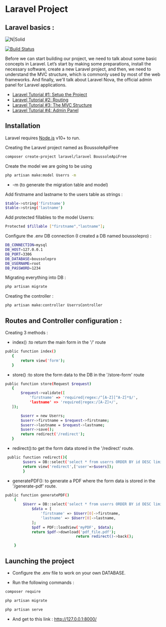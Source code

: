 # Laravel Project
## Laravel basics :

![N|Solid](https://res.cloudinary.com/practicaldev/image/fetch/s--JoY1eRaD--/c_limit%2Cf_auto%2Cfl_progressive%2Cq_auto%2Cw_880/https://embed-fastly.wistia.com/deliveries/9c85353a926f914df6d193b126374548.webp%3Fimage_crop_resized%3D1280x720)

[![Build Status](https://travis-ci.org/joemccann/dillinger.svg?branch=master)](https://travis-ci.org/joemccann/dillinger)

Before we can start building our project, we need to talk about some basic concepts in Laravel. Let’s start by making some preparations, install the necessary software, create a new Laravel project, and then, we need to understand the MVC structure, which is commonly used by most of the web frameworks. And finally, we'll talk about Laravel Nova, the official admin panel for Laravel applications.

- [Laravel Tutorial #1: Setup the Project](https://www.techjblog.com/index.php/2020/09/laravel-tutorial-1-setup-the-project/)
- [Laravel Tutorial #2: Routing](https://www.techjblog.com/index.php/2020/09/laravel-tutorial-2-routing/)
- [Laravel Tutorial #3: The MVC Structure](https://www.techjblog.com/index.php/2020/09/laravel-tutorial-3-the-mvc-structure/)
 - [Laravel Tutorial #4: Admin Panel](https://www.techjblog.com/index.php/2020/09/laravel-tutorial-4-admin-panel/)

## Installation

Laravel requires [Node.js](https://nodejs.org/) v10+ to run.

Creating the Laravel project named as BoussoleApiFree
```sh
composer create-project laravel/laravel BoussoleApiFree
```

Create the model we are going to be using
```sh
php artisan make:model Userrs -m
```
- -m (to generate the migration table and model)

Add firstname and lastname to the users table as strings : 
```sh
$table->string('firstname')
$table->string('lastname')
```
Add protected fillables to the model Userrs: 
```sh
Protected $fillable ["firstname","lastname"];
```
Configure the .env DB connection (I created a DB named boussolepro) :
```sh
DB_CONNECTION=mysql
DB_HOST=127.0.0.1
DB_PORT=3306
DB_DATABASE=boussolepro
DB_USERNAME=root
DB_PASSWORD=1234
```
Migrating everything into DB :
```sh
php artisan migrate 
```
Creating the controller :
```sh
php artisan make:controller UserrsController
```
## Routes and Controller configuration :

Creating 3 methods :
- index() :to return the main form in the '/' route 
 ```sh
public function index()
    {
        return view('form');
    }
```
    
- store() :to store the form data to the DB in the '/store-form' route
 ```sh
 public function store(Request $request)
    {
        $request->validate([
            'firstname' => 'required|regex:/^[A-Z][^A-Z]*$/',
            'lastname' => 'required|regex:/[A-Z]+/',
    ]);

        $userr = new Userrs;
        $userr->firstname = $request->firstname;
        $userr->lastname = $request->lastname;
        $userr->save();
        return redirect('/redirect');
    }
```
- redirect():to get the form data stored in the '/redirect' route.
```sh
 public function redirect(){
        $users = DB::select('select * from userrs ORDER BY id DESC limit 1');
        return view('redirect',['user'=>$users]);
        }
```
- generatePDF(): to generate a PDF where the form data is stored in the '/generate-pdf' route.  
```sh
public function generatePDF()
    {
        $Userr = DB::select('select * from userrs ORDER BY id DESC limit 1');
            $data = [
                'firstname' => $Userr[0]->firstname,
                'lastname' => $Userr[0]->lastname,
            ];
            $pdf = PDF::loadView('myPDF', $data);
            return $pdf->download('pdf_file.pdf');
                                return redirect()->back();

    }
```

## Launching the project

- Configure the .env file to work on your own DATABASE.

- Run the following commands :
```sh
composer require
```
```sh
php artisan migrate
```
```sh
php artisan serve
```
- And get to this link : 
http://127.0.0.1:8000/
